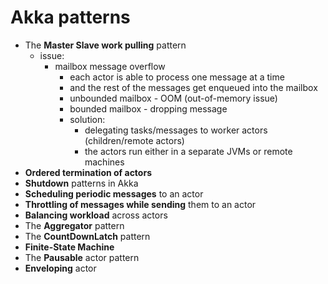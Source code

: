 # Akka patterns

 - The **Master Slave work pulling** pattern
   - issue:
     - mailbox message overflow
       - each actor is able to process one message at a time
       - and the rest of the messages get enqueued into the mailbox
       - unbounded mailbox - OOM (out-of-memory issue)
       - bounded mailbox - dropping message
       - solution:
         - delegating tasks/messages to worker actors (children/remote actors)
         - the actors run either in a separate JVMs or remote machines  
 - **Ordered termination of actors**
 - **Shutdown** patterns in Akka
 - **Scheduling periodic messages** to an actor
 - **Throttling of messages while sending** them to an actor
 - **Balancing workload** across actors
 - The **Aggregator** pattern
 - The **CountDownLatch** pattern
 - **Finite-State Machine**
 - The **Pausable** actor pattern
 - **Enveloping** actor